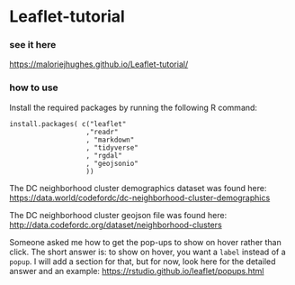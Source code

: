 

# Leaflet-tutorial

### see it here
https://maloriejhughes.github.io/Leaflet-tutorial/


### how to use
Install the required packages by running the following R command: 

```{r} 
install.packages( c("leaflet"
                   ,"readr"
                   , "markdown"
                   , "tidyverse"
                   , "rgdal"
                   , "geojsonio"
                   )) 
```

The DC neighborhood cluster demographics dataset was found here: 
https://data.world/codefordc/dc-neighborhood-cluster-demographics


The DC neighborhood cluster geojson file was found here: 
http://data.codefordc.org/dataset/neighborhood-clusters



Someone asked me how to get the pop-ups to show on hover rather than click.  The short answer is: to show on hover, you want a ```label``` instead of a ```popup```.  I will add a section for that, but for now, look here for the detailed answer and an example: https://rstudio.github.io/leaflet/popups.html  

                  
